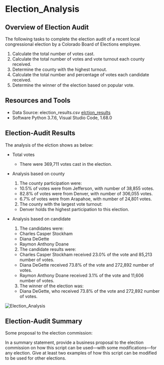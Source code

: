 # Election_Analysis

## Overview of Election Audit
The following tasks to complete the election audit of a recent local congressional election by a Colorado Board of Elections employee.
1. Calculate the total number of votes cast.
2. Calculate the total number of votes and vote turnout each county received.
3. Determine the county with the highest turnout. 
4. Calculate the total number and percentage of votes each candidate received.
5. Determine the winner of the election based on popular vote.

## Resources and Tools
- Data Source: election_results.csv
[elction_results](https://github.com/CelineWW/Election_Analysis/blob/main/Resources/election_results.csv)
- Software Python 3.7.6, Visual Studio Code, 1.68.0
 
## Election-Audit Results
The analysis of the elction shows as below:

- Total votes
    - There were 369,711 votes cast in the election.

- Analysis based on county
  1. The county participation were:
    - 10.5% of votes were from Jefferson, with number of 38,855 votes.
    - 82.8% of votes were from Denver, with number of 306,055 votes.
    - 6.7% of votes were from Arapahoe, with number of 24,801 votes.
  2. The county with the largest vote turnout:
    - Denver holds the highest participation to this election.

- Analysis based on candidate
  1. The candidates were:
    - Charles Casper Stockham
    - Diana DeGette
    - Raymon Anthony Doane
  2. The candidate results were:
    - Charles Casper Stockham received 23.0% of the vote and 85,213 number of votes.
    - Diana DeGette received 73.8% of the vote and 272,892 number of votes.
    - Raymon Anthony Doane received 3.1% of the vote and 11,606 number of votes.
  3. The winner of the election was:
    - Diana DeGette, who received 73.8% of the vote and 272,892 number of votes.

![Election_Analysis](https://user-images.githubusercontent.com/105877888/173209055-734990a7-e3d9-4bcb-bbcd-336c4208a20e.PNG)

## Election-Audit Summary
Some proposal to the election commission:





In a summary statement, provide a business proposal to the election commission on how this script can be used—with some modifications—for any election. 
Give at least two examples of how this script can be modified to be used for other elections.
